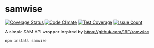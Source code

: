 # samwise

[![Coverage Status](https://coveralls.io/repos/github/NuAxis/samwise/badge.svg)](https://coveralls.io/github/NuAxis/samwise)
[![Code Climate](https://codeclimate.com/github/NuAxis/samwise/badges/gpa.svg)](https://codeclimate.com/github/NuAxis/samwise)
[![Test Coverage](https://codeclimate.com/github/NuAxis/samwise/badges/coverage.svg)](https://codeclimate.com/github/NuAxis/samwise/coverage)
[![Issue Count](https://codeclimate.com/github/NuAxis/samwise/badges/issue_count.svg)](https://codeclimate.com/github/NuAxis/samwise)

A simple SAM API wrapper inspired by https://github.com/18F/samwise

```npm install samwise```
